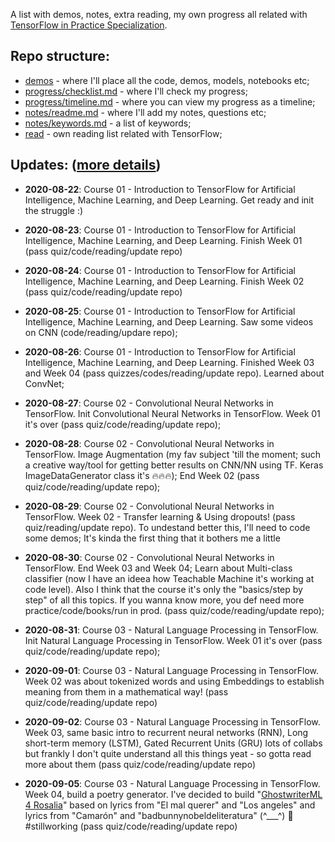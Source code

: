A list with demos, notes, extra reading, my own progress all related with [TensorFlow in Practice Specialization](https://www.coursera.org/specializations/tensorflow-in-practice). 

## Repo structure:

- [demos](demos/)  - where I'll place all the code, demos, models, notebooks etc;
- [progress/checklist.md](progress/checklist.md) - where I'll check my progress;
- [progress/timeline.md](progress/timeline.md) - where you can view my progress as a timeline;
- [notes/readme.md](notes/) - where I'll add my notes, questions etc;
- [notes/keywords.md](notes/keywords.md) - a list of keywords;
- [read](read/)  - own reading list related with TensorFlow;


## Updates: ([more details](progress/timeline.md))
- **2020-08-22**: Course 01 - Introduction to TensorFlow for Artificial Intelligence, Machine Learning, and Deep Learning. Get ready and init the struggle :)

- **2020-08-23**: Course 01 - Introduction to TensorFlow for Artificial Intelligence, Machine Learning, and Deep Learning. Finish Week 01 (pass quiz/code/reading/update repo)

- **2020-08-24**: Course 01 - Introduction to TensorFlow for Artificial Intelligence, Machine Learning, and Deep Learning. Finish Week 02 (pass quiz/code/reading/update repo)

- **2020-08-25**: Course 01 - Introduction to TensorFlow for Artificial Intelligence, Machine Learning, and Deep Learning. Saw some videos on CNN (code/reading/updare repo);

- **2020-08-26**: Course 01 - Introduction to TensorFlow for Artificial Intelligence, Machine Learning, and Deep Learning. Finished Week 03 and Week 04 (pass quizzes/codes/reading/update repo). Learned about ConvNet;

- **2020-08-27**: Course 02 - Convolutional Neural Networks in TensorFlow. Init Convolutional Neural Networks in TensorFlow. Week 01 it's over (pass quiz/code/reading/update repo);

- **2020-08-28**: Course 02 - Convolutional Neural Networks in TensorFlow. Image Augmentation (my fav subject 'till the moment; such a creative way/tool for getting better results on CNN/NN using TF. Keras ImageDataGenerator class it's 🔥🔥🔥); End Week 02 (pass quiz/code/reading/update repo);

- **2020-08-29**: Course 02 - Convolutional Neural Networks in TensorFlow. Week 02 - Transfer learning & Using dropouts! (pass quiz/reading/update repo). To undestand better this, I'll need to code some demos; It's kinda the first thing that it bothers me a little

- **2020-08-30**: Course 02 - Convolutional Neural Networks in TensorFlow. End Week 03 and Week 04; Learn about Multi-class classifier (now I have an ideea how Teachable Machine it's working at code level). Also I think that the course it's only the "basics/step by step" of all this topics. If you wanna know more, you def need more practice/code/books/run in prod. (pass quiz/code/reading/update repo);

- **2020-08-31**: Course 03 - Natural Language Processing in TensorFlow. Init Natural Language Processing in TensorFlow. Week 01 it's over (pass quiz/code/reading/update repo);

- **2020-09-01**: Course 03 - Natural Language Processing in TensorFlow. Week 02 was about tokenized words and using Embeddings to establish meaning from them in a mathematical way! (pass quiz/code/reading/update repo)

- **2020-09-02**: Course 03 - Natural Language Processing in TensorFlow. Week 03, same basic intro to recurrent neural networks (RNN), Long short-term memory (LSTM), Gated Recurrent Units (GRU) lots of collabs but frankly I don't quite understand all this things yeat - so gotta read more about them (pass quiz/code/reading/update repo)

- **2020-09-05**: Course 03 - Natural Language Processing in TensorFlow. Week 04, build a poetry generator. I've decided to build "[GhostwriterML 4 Rosalia](demo/GhostwriterML4Rosalia.py)" based on lyrics from "El mal querer" and "Los angeles" and lyrics from "Camarón" and "badbunnynobeldeliteratura" (^___^) 🤘 #stillworking (pass quiz/code/reading/update repo) 